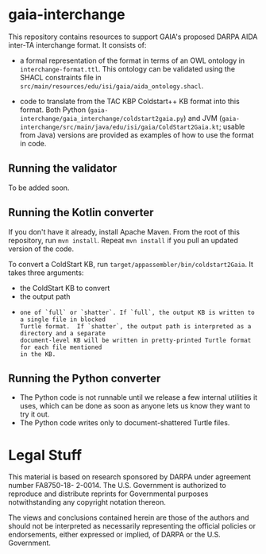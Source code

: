 # gaia-interchange

This repository contains resources to support GAIA's proposed DARPA AIDA inter-TA interchange
format.  It consists of:

*    a formal representation of the format in terms of an OWL ontology in `interchange-format.ttl`.
     This ontology can be validated using the SHACL constraints file in
     `src/main/resources/edu/isi/gaia/aida_ontology.shacl`.

*    code to translate from the TAC KBP Coldstart++ KB format into this format.  Both Python
     (`gaia-interchange/gaia_interchange/coldstart2gaia.py`) and
     JVM (`gaia-interchange/src/main/java/edu/isi/gaia/ColdStart2Gaia.kt`; usable from Java)
     versions are provided as examples of how to use the format in code.

## Running the validator

To be added soon.

## Running the Kotlin converter

If you don't have it already, install Apache Maven.  From the root of this repository, run
`mvn install`.   Repeat `mvn install` if you pull an updated version of the code.

To convert a ColdStart KB, run `target/appassembler/bin/coldstart2Gaia`. It takes three arguments:
* the ColdStart KB to convert
* the output path
*     one of `full` or `shatter`. If `full`, the output KB is written to a single file in blocked
      Turtle format.  If `shatter`, the output path is interpreted as a directory and a separate
      document-level KB will be written in pretty-printed Turtle format for each file mentioned
      in the KB.

## Running the Python converter

*    The Python code is not runnable until we release a few internal utilities it uses, which can
     be done as soon as anyone lets us know they want to try it out.
* The Python code writes only to document-shattered Turtle files.

# Legal Stuff

This material is based on research sponsored by DARPA under agreement number FA8750-18- 2-0014.
The U.S. Government is authorized to reproduce and distribute reprints for Governmental purposes
notwithstanding any copyright notation thereon.

The views and conclusions contained herein are those of the authors and should not be interpreted
as necessarily representing the official policies or endorsements, either expressed or implied, of
DARPA or the U.S. Government.
